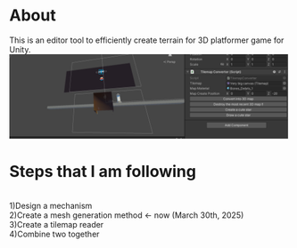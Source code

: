 # About
This is an editor tool to efficiently create terrain for 3D platformer game for Unity.<br>
<img src="https://github.com/TrueRyoB/Tilemap-to-Terrain-Converter/blob/main/photos%20for%20readme/screenshot%20march%2030th.png" width="500px"><br>

# Steps that I am following
<br>
1)Design a mechanism<br>
2)Create a mesh generation method <- now (March 30th, 2025)<br>
3)Create a tilemap reader<br>
4)Combine two together<br>
<br>
